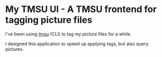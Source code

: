 # My TMSU UI - A TMSU frontend for tagging picture files
I've been using [tmsu](https://tmsu.org/) (CLI) to tag my picture files for a while.

I designed this application to speed up applying tags, but also query pictures.

